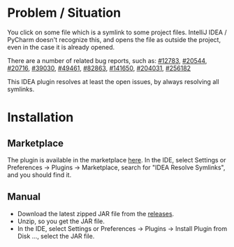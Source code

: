 # Problem / Situation

You click on some file which is a symlink
to some project files.
IntelliJ IDEA / PyCharm doesn't recognize this,
and opens the file as outside the project,
even in the case it is already opened.

There are a number of related bug reports,
such as:
[#12783](https://youtrack.jetbrains.com/issue/PY-12783),
[#20544](https://youtrack.jetbrains.com/issue/PY-20544),
[#20716](https://youtrack.jetbrains.com/issue/WEB-20716),
[#39030](https://youtrack.jetbrains.com/issue/PY-39030),
[#49461](https://youtrack.jetbrains.com/issue/WI-49461),
[#82863](https://youtrack.jetbrains.com/issue/IDEA-82863),
[#141650](https://youtrack.jetbrains.com/issue/IDEA-141650),
[#204031](https://youtrack.jetbrains.com/issue/IDEA-204031),
[#256182](https://youtrack.jetbrains.com/issue/IDEA-256182)

This IDEA plugin resolves at least the open issues,
by always resolving all symlinks.

# Installation

## Marketplace

The plugin is available in the marketplace [here](https://plugins.jetbrains.com/plugin/16429-idea-resolve-symlinks).
In the IDE, select Settings or Preferences -> Plugins -> Marketplace, search for "IDEA Resolve Symlinks",
and you should find it.

## Manual

* Download the latest zipped JAR file from the [releases](https://github.com/albertz/IdeaResolveSymlinks/releases).
* Unzip, so you get the JAR file.
* In the IDE, select Settings or Preferences -> Plugins -> Install Plugin from Disk ..., select the JAR file.
